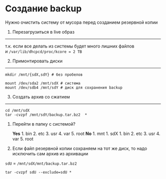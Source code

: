 Создание backup
====
Нужно очистить систему от мусора перед созданием резервной копии

1. Перезагрузиться в live образ
----
т.к. если все делать из системы будет много лишних файлов<br> 
и ```/var/lib/dhcpcd/proc/kcore = 2 TB```

2. Примонтировать диски
----
	mkdir /mnt/{sdX,sdY} # без пробелов

	mount /dev/sda2 /mnt/sdX # система
	mount /dev/sdb4 /mnt/sdY # диск для сохранения backup

3. Создать архив со сжатием
----

	cd /mnt/sdX 
	tar -cvzpf /mnt/sdY/backup.tar.bz2  *
	

1. Перейти в папку с системой?

	**Yes**
		1. bin
		2. etc
		3. usr
		4. var
		5. root
	**No**
		1. mnt
			1. sdX
				1. bin
				2. etc
				3. usr
				4. var
				5. root

2. Если файл резервной копии сохраняем на тот же диск, то надо исключить сам архив из архивации

```sdU``` = ```/mnt/sdX/mnt/backup.tar.bz2```

	tar -cvzpf sdU --exclude=sdU *	

